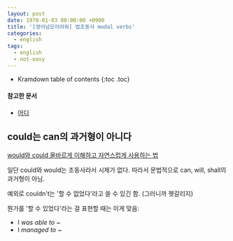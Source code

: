 ```yaml
---
layout: post
date: 1970-01-03 00:00:00 +0900
title: '[영어넘모어려워] 법조동사 modal verbs'
categories:
  - english
tags:
  - english
  - not-easy
---
```


* Kramdown table of contents
{:toc .toc}

#### 참고한 문서

- [어디](어디)


## could는 can의 과거형이 아니다

[would와 could 올바르게 이해하고 자연스럽게 사용하는 법](https://www.youtube.com/watch?v=GTCR0fNEyms)

일단 could와 would는 조동사라서 시제가 없다. 따라서 문법적으로 can, will, shall의 과거형이 아님.

예외로 couldn't는 '할 수 없었다'라고 쓸 수 있긴 함. (그러니까 헷갈리지)

뭔가를 '할 수 있었다'라는 걸 표현할 때는 이게 맞음:

- I *was able to* ~
- I *managed to* ~

